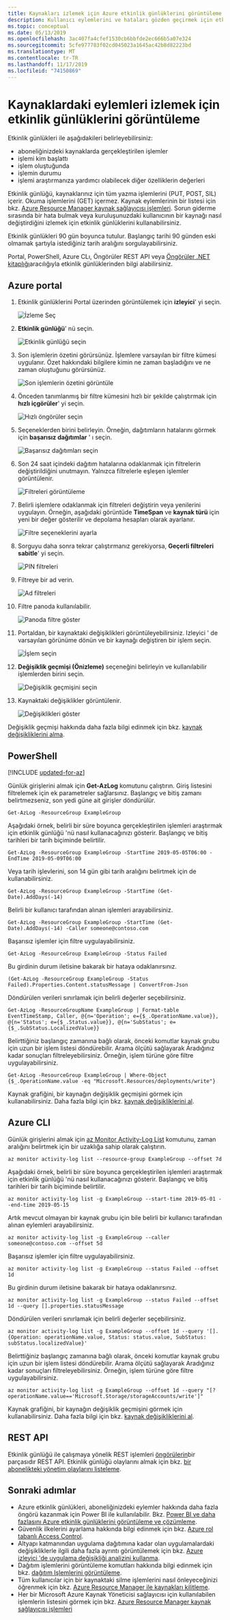 ```yaml
---
title: Kaynakları izlemek için Azure etkinlik günlüklerini görüntüleme
description: Kullanıcı eylemlerini ve hataları gözden geçirmek için etkinlik günlüklerini kullanın. PowerShell, Azure CLı ve REST Azure portal gösterir.
ms.topic: conceptual
ms.date: 05/13/2019
ms.openlocfilehash: 3ac407fa4cfef1530cb6bbfde2ec666b5a07e324
ms.sourcegitcommit: 5cfe977783f02cd045023a1645ac42b8d82223bd
ms.translationtype: MT
ms.contentlocale: tr-TR
ms.lasthandoff: 11/17/2019
ms.locfileid: "74150869"
---
```

# <a name="view-activity-logs-to-monitor-actions-on-resources"></a>Kaynaklardaki eylemleri izlemek için etkinlik günlüklerini görüntüleme

Etkinlik günlükleri ile aşağıdakileri belirleyebilirsiniz:

* aboneliğinizdeki kaynaklarda gerçekleştirilen işlemler
* işlemi kim başlattı
* işlem oluştuğunda
* işlemin durumu
* işlemi araştırmanıza yardımcı olabilecek diğer özelliklerin değerleri

Etkinlik günlüğü, kaynaklarınız için tüm yazma işlemlerini (PUT, POST, SIL) içerir. Okuma işlemlerini (GET) içermez. Kaynak eylemlerinin bir listesi için bkz. [Azure Resource Manager kaynak sağlayıcısı işlemleri](../role-based-access-control/resource-provider-operations.md). Sorun giderme sırasında bir hata bulmak veya kuruluşunuzdaki kullanıcının bir kaynağı nasıl değiştirdiğini izlemek için etkinlik günlüklerini kullanabilirsiniz.

Etkinlik günlükleri 90 gün boyunca tutulur. Başlangıç tarihi 90 günden eski olmamak şartıyla istediğiniz tarih aralığını sorgulayabilirsiniz.

Portal, PowerShell, Azure CLı, Öngörüler REST API veya [Öngörüler .NET kitaplığı](https://www.nuget.org/packages/Microsoft.Azure.Insights/)aracılığıyla etkinlik günlüklerinden bilgi alabilirsiniz.

## <a name="azure-portal"></a>Azure portal

1. Etkinlik günlüklerini Portal üzerinden görüntülemek için **izleyici**' yi seçin.

    ![İzleme Seç](./media/resource-group-audit/select-monitor.png)

1. **Etkinlik günlüğü**' nü seçin.

    ![Etkinlik günlüğü seçin](./media/resource-group-audit/select-activity-log.png)

1. Son işlemlerin özetini görürsünüz. İşlemlere varsayılan bir filtre kümesi uygulanır. Özet hakkındaki bilgilere kimin ne zaman başladığını ve ne zaman oluştuğunu görürsünüz.

    ![Son işlemlerin özetini görüntüle](./media/resource-group-audit/audit-summary.png)

1. Önceden tanımlanmış bir filtre kümesini hızlı bir şekilde çalıştırmak için **hızlı içgörüler**' yi seçin.

    ![Hızlı öngörüler seçin](./media/resource-group-audit/select-quick-insights.png)

1. Seçeneklerden birini belirleyin. Örneğin, dağıtımların hatalarını görmek için **başarısız dağıtımlar** ' ı seçin.

    ![Başarısız dağıtımları seçin](./media/resource-group-audit/select-failed-deployments.png)

1. Son 24 saat içindeki dağıtım hatalarına odaklanmak için filtrelerin değiştirildiğini unutmayın. Yalnızca filtrelerle eşleşen işlemler görüntülenir.

    ![Filtreleri görüntüleme](./media/resource-group-audit/view-filters.png)

1. Belirli işlemlere odaklanmak için filtreleri değiştirin veya yenilerini uygulayın. Örneğin, aşağıdaki görüntüde **TimeSpan** ve **kaynak türü** için yeni bir değer gösterilir ve depolama hesapları olarak ayarlanır.

    ![Filtre seçeneklerini ayarla](./media/resource-group-audit/set-filter.png)

1. Sorguyu daha sonra tekrar çalıştırmanız gerekiyorsa, **Geçerli filtreleri sabitle**' yi seçin.

    ![PIN filtreleri](./media/resource-group-audit/pin-filters.png)

1. Filtreye bir ad verin.

    ![Ad filtreleri](./media/resource-group-audit/name-filters.png)

1. Filtre panoda kullanılabilir.

    ![Panoda filtre göster](./media/resource-group-audit/show-dashboard.png)

1. Portaldan, bir kaynaktaki değişiklikleri görüntüleyebilirsiniz. Izleyici ' de varsayılan görünüme dönün ve bir kaynağı değiştiren bir işlem seçin.

    ![İşlem seçin](./media/resource-group-audit/select-operation.png)

1. **Değişiklik geçmişi (Önizleme)** seçeneğini belirleyin ve kullanılabilir işlemlerden birini seçin.

    ![Değişiklik geçmişini seçin](./media/resource-group-audit/select-change-history.png)

1. Kaynaktaki değişiklikler görüntülenir.

    ![Değişiklikleri göster](./media/resource-group-audit/show-changes.png)

Değişiklik geçmişi hakkında daha fazla bilgi edinmek için bkz. [kaynak değişikliklerini alma](../governance/resource-graph/how-to/get-resource-changes.md).

## <a name="powershell"></a>PowerShell

[!INCLUDE [updated-for-az](../../includes/updated-for-az.md)]

Günlük girişlerini almak için **Get-AzLog** komutunu çalıştırın. Giriş listesini filtrelemek için ek parametreler sağlarsınız. Başlangıç ve bitiş zamanı belirtmezseniz, son yedi güne ait girişler döndürülür.

```azurepowershell-interactive
Get-AzLog -ResourceGroup ExampleGroup
```

Aşağıdaki örnek, belirli bir süre boyunca gerçekleştirilen işlemleri araştırmak için etkinlik günlüğü 'nü nasıl kullanacağınızı gösterir. Başlangıç ve bitiş tarihleri bir tarih biçiminde belirtilir.

```azurepowershell-interactive
Get-AzLog -ResourceGroup ExampleGroup -StartTime 2019-05-05T06:00 -EndTime 2019-05-09T06:00
```

Veya tarih işlevlerini, son 14 gün gibi tarih aralığını belirtmek için de kullanabilirsiniz.

```azurepowershell-interactive
Get-AzLog -ResourceGroup ExampleGroup -StartTime (Get-Date).AddDays(-14)
```

Belirli bir kullanıcı tarafından alınan işlemleri arayabilirsiniz.

```azurepowershell-interactive
Get-AzLog -ResourceGroup ExampleGroup -StartTime (Get-Date).AddDays(-14) -Caller someone@contoso.com
```

Başarısız işlemler için filtre uygulayabilirsiniz.

```azurepowershell-interactive
Get-AzLog -ResourceGroup ExampleGroup -Status Failed
```

Bu girdinin durum iletisine bakarak bir hataya odaklanırsınız.

```azurepowershell-interactive
(Get-AzLog -ResourceGroup ExampleGroup -Status Failed).Properties.Content.statusMessage | ConvertFrom-Json
```

Döndürülen verileri sınırlamak için belirli değerler seçebilirsiniz.

```azurepowershell-interactive
Get-AzLog -ResourceGroupName ExampleGroup | Format-table EventTimeStamp, Caller, @{n='Operation'; e={$_.OperationName.value}}, @{n='Status'; e={$_.Status.value}}, @{n='SubStatus'; e={$_.SubStatus.LocalizedValue}}
```

Belirttiğiniz başlangıç zamanına bağlı olarak, önceki komutlar kaynak grubu için uzun bir işlem listesi döndürebilir. Arama ölçütü sağlayarak Aradığınız kadar sonuçları filtreleyebilirsiniz. Örneğin, işlem türüne göre filtre uygulayabilirsiniz.

```azurepowershell-interactive
Get-AzLog -ResourceGroup ExampleGroup | Where-Object {$_.OperationName.value -eq "Microsoft.Resources/deployments/write"}
```

Kaynak grafiğini, bir kaynağın değişiklik geçmişini görmek için kullanabilirsiniz. Daha fazla bilgi için bkz. [kaynak değişikliklerini al](../governance/resource-graph/how-to/get-resource-changes.md).

## <a name="azure-cli"></a>Azure CLI

Günlük girişlerini almak için [az Monitor Activity-Log List](/cli/azure/monitor/activity-log#az-monitor-activity-log-list) komutunu, zaman aralığını belirtmek için bir uzaklığa sahip olarak çalıştırın.

```azurecli-interactive
az monitor activity-log list --resource-group ExampleGroup --offset 7d
```

Aşağıdaki örnek, belirli bir süre boyunca gerçekleştirilen işlemleri araştırmak için etkinlik günlüğü 'nü nasıl kullanacağınızı gösterir. Başlangıç ve bitiş tarihleri bir tarih biçiminde belirtilir.

```azurecli-interactive
az monitor activity-log list -g ExampleGroup --start-time 2019-05-01 --end-time 2019-05-15
```

Artık mevcut olmayan bir kaynak grubu için bile belirli bir kullanıcı tarafından alınan eylemleri arayabilirsiniz.

```azurecli-interactive
az monitor activity-log list -g ExampleGroup --caller someone@contoso.com --offset 5d
```

Başarısız işlemler için filtre uygulayabilirsiniz.

```azurecli-interactive
az monitor activity-log list -g ExampleGroup --status Failed --offset 1d
```

Bu girdinin durum iletisine bakarak bir hataya odaklanırsınız.

```azurecli-interactive
az monitor activity-log list -g ExampleGroup --status Failed --offset 1d --query [].properties.statusMessage
```

Döndürülen verileri sınırlamak için belirli değerler seçebilirsiniz.

```azurecli-interactive
az monitor activity-log list -g ExampleGroup --offset 1d --query '[].{Operation: operationName.value, Status: status.value, SubStatus: subStatus.localizedValue}'
```

Belirttiğiniz başlangıç zamanına bağlı olarak, önceki komutlar kaynak grubu için uzun bir işlem listesi döndürebilir. Arama ölçütü sağlayarak Aradığınız kadar sonuçları filtreleyebilirsiniz. Örneğin, işlem türüne göre filtre uygulayabilirsiniz.

```azurecli-interactive
az monitor activity-log list -g ExampleGroup --offset 1d --query "[?operationName.value=='Microsoft.Storage/storageAccounts/write']"
```

Kaynak grafiğini, bir kaynağın değişiklik geçmişini görmek için kullanabilirsiniz. Daha fazla bilgi için bkz. [kaynak değişikliklerini al](../governance/resource-graph/how-to/get-resource-changes.md).

## <a name="rest-api"></a>REST API

Etkinlik günlüğü ile çalışmaya yönelik REST işlemleri [öngörülerin](/rest/api/monitor/)bir parçasıdır REST API. Etkinlik günlüğü olaylarını almak için bkz. [bir abonelikteki yönetim olaylarını listeleme](/rest/api/monitor/activitylogs).

## <a name="next-steps"></a>Sonraki adımlar

* Azure etkinlik günlükleri, aboneliğinizdeki eylemler hakkında daha fazla öngörü kazanmak için Power BI ile kullanılabilir. Bkz. [Power BI ve daha fazlasını Azure etkinlik günlüklerini görüntüleme ve çözümleme](https://azure.microsoft.com/blog/analyze-azure-audit-logs-in-powerbi-more/).
* Güvenlik ilkelerini ayarlama hakkında bilgi edinmek için bkz. [Azure rol tabanlı Access Control](../role-based-access-control/role-assignments-portal.md).
* Altyapı katmanından uygulama dağıtımına kadar olan uygulamalardaki değişikliklerle ilgili daha fazla ayrıntı görüntülemek için bkz. [Azure izleyici 'de uygulama değişikliği analizini kullanma](../azure-monitor/app/change-analysis.md).
* Dağıtım işlemlerini görüntüleme komutları hakkında bilgi edinmek için bkz. [dağıtım Işlemlerini görüntüleme](resource-manager-deployment-operations.md).
* Tüm kullanıcılar için bir kaynaktaki silme işlemlerini nasıl önleyeceğinizi öğrenmek için bkz. [Azure Resource Manager ile kaynakları kilitleme](resource-group-lock-resources.md).
* Her bir Microsoft Azure Kaynak Yöneticisi sağlayıcısı için kullanılabilen işlemlerin listesini görmek için bkz. [Azure Resource Manager kaynak sağlayıcısı işlemleri](../role-based-access-control/resource-provider-operations.md)

